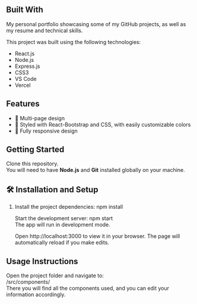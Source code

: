 ## Built With

My personal portfolio showcasing some of my GitHub projects, as well as my resume and technical skills.

This project was built using the following technologies:

- React.js
- Node.js
- Express.js
- CSS3
- VS Code
- Vercel

## Features

- 📖 Multi-page design
- 🎨 Styled with React-Bootstrap and CSS, with easily customizable colors
- 📱 Fully responsive design

## Getting Started

Clone this repository.  
You will need to have **Node.js** and **Git** installed globally on your machine.

## 🛠 Installation and Setup

1. Install the project dependencies: npm install 
 
   Start the development server: npm start  
   The app will run in development mode.  
   
   Open http://localhost:3000 to view it in your browser.
   The page will automatically reload if you make edits.
  

## Usage Instructions

Open the project folder and navigate to: <br>
/src/components/<br>
There you will find all the components used, and you can edit your information accordingly.
